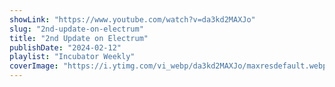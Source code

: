 ```yaml
---
showLink: "https://www.youtube.com/watch?v=da3kd2MAXJo"
slug: "2nd-update-on-electrum"
title: "2nd Update on Electrum"
publishDate: "2024-02-12"
playlist: "Incubator Weekly"
coverImage: "https://i.ytimg.com/vi_webp/da3kd2MAXJo/maxresdefault.webp"
---
```

